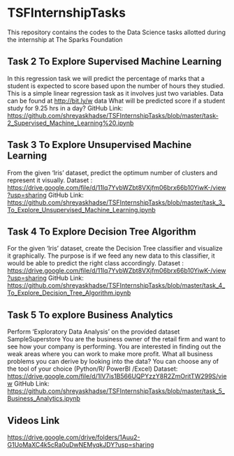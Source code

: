 # TSFInternshipTasks
This repository contains the codes to the Data Science tasks allotted
during the internship at The Sparks Foundation


## Task 2 To Explore Supervised Machine Learning
In this regression task we will predict the percentage of
marks that a student is expected to score based upon the
number of hours they studied. This is a simple linear
regression task as it involves just two variables.
Data can be found at http://bit.ly/w data
What will be predicted score if a student study 
for 9.25 hrs in a day?
GitHub Link: https://github.com/shreyaskhadse/TSFInternshipTasks/blob/master/task-2_Supervised_Machine_Learning%20.ipynb

## Task 3 To Explore Unsupervised Machine Learning
From the given ‘Iris’ dataset, predict the optimum number of
clusters and represent it visually.
Dataset :
https://drive.google.com/file/d/11Iq7YvbWZbt8VXjfm06brx66b10YiwK-/view?usp=sharing
GitHub Link: https://github.com/shreyaskhadse/TSFInternshipTasks/blob/master/task_3_To_Explore_Unsupervised_Machine_Learning.ipynb

## Task 4 To Explore Decision Tree Algorithm
For the given ‘Iris’ dataset, create the Decision Tree classifier and
visualize it graphically. The purpose is if we feed any new data to this
classifier, it would be able to predict the right class accordingly.
Dataset :
https://drive.google.com/file/d/11Iq7YvbWZbt8VXjfm06brx66b10YiwK-/view?usp=sharing
GitHub Link: https://github.com/shreyaskhadse/TSFInternshipTasks/blob/master/task_4_To_Explore_Decision_Tree_Algorithm.ipynb

## Task 5 To explore Business Analytics
Perform ‘Exploratory Data Analysis’ on the provided dataset
SampleSuperstore
You are the business owner of the retail firm and want to see
how your company is performing. You are interested in finding
out the weak areas where you can work to make more profit.
What all business problems you can derive by looking into the
data? You can choose any of the tool of your choice
(Python/R/ PowerBI /Excel)
Dataset:
https://drive.google.com/file/d/1lV7is1B566UQPYzzY8R2ZmOritTW299S/view
GitHub Link: https://github.com/shreyaskhadse/TSFInternshipTasks/blob/master/task_5_Business_Analytics.ipynb

## Videos Link
https://drive.google.com/drive/folders/1Auu2-G1UoMaXC4k5cRa0uDwNEMyqkJDY?usp=sharing
